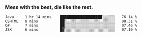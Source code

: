 ### Mess with the best, die like the rest.


<!--START_SECTION:waka-->
```text
Java     1 hr 14 mins    ███████████████████░░░░░░   76.14 % 
CSHTML   8 mins          ██░░░░░░░░░░░░░░░░░░░░░░░   08.31 % 
C#       7 mins          ██░░░░░░░░░░░░░░░░░░░░░░░   07.46 % 
JSX      6 mins          █▓░░░░░░░░░░░░░░░░░░░░░░░   07.10 % 
```
<!--END_SECTION:waka-->
